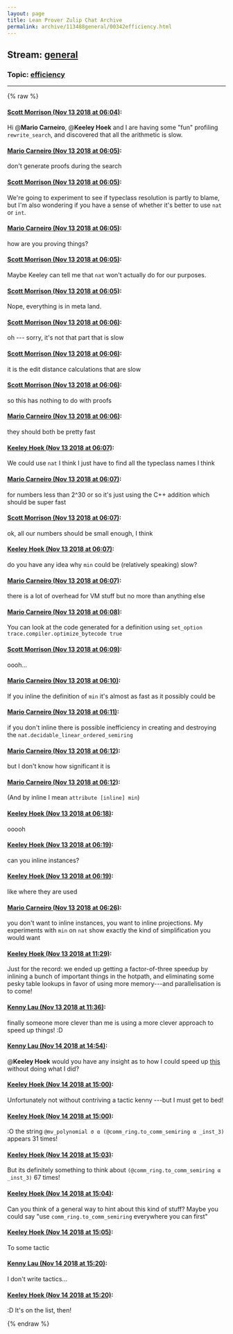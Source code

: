 ```yaml
---
layout: page
title: Lean Prover Zulip Chat Archive 
permalink: archive/113488general/00342efficiency.html
---
```


## Stream: [general](index.html)
### Topic: [efficiency](00342efficiency.html)

---


{% raw %}
#### [ Scott Morrison (Nov 13 2018 at 06:04)](https://leanprover.zulipchat.com/#narrow/stream/113488-general/topic/efficiency/near/147570420):
Hi @**Mario Carneiro**, @**Keeley Hoek**  and I are having some "fun" profiling `rewrite_search`, and discovered that all the arithmetic is slow.

#### [ Mario Carneiro (Nov 13 2018 at 06:05)](https://leanprover.zulipchat.com/#narrow/stream/113488-general/topic/efficiency/near/147570429):
don't generate proofs during the search

#### [ Scott Morrison (Nov 13 2018 at 06:05)](https://leanprover.zulipchat.com/#narrow/stream/113488-general/topic/efficiency/near/147570430):
We're going to experiment to see if typeclass resolution is partly to blame, but I'm also wondering if you have a sense of whether it's better to use `nat` or `int`.

#### [ Mario Carneiro (Nov 13 2018 at 06:05)](https://leanprover.zulipchat.com/#narrow/stream/113488-general/topic/efficiency/near/147570435):
how are you proving things?

#### [ Scott Morrison (Nov 13 2018 at 06:05)](https://leanprover.zulipchat.com/#narrow/stream/113488-general/topic/efficiency/near/147570438):
Maybe Keeley can tell me that `nat` won't actually do for our purposes.

#### [ Scott Morrison (Nov 13 2018 at 06:05)](https://leanprover.zulipchat.com/#narrow/stream/113488-general/topic/efficiency/near/147570441):
Nope, everything is in meta land.

#### [ Scott Morrison (Nov 13 2018 at 06:06)](https://leanprover.zulipchat.com/#narrow/stream/113488-general/topic/efficiency/near/147570457):
oh --- sorry, it's not that part that is slow

#### [ Scott Morrison (Nov 13 2018 at 06:06)](https://leanprover.zulipchat.com/#narrow/stream/113488-general/topic/efficiency/near/147570486):
it is the edit distance calculations that are slow

#### [ Scott Morrison (Nov 13 2018 at 06:06)](https://leanprover.zulipchat.com/#narrow/stream/113488-general/topic/efficiency/near/147570489):
so this has nothing to do with proofs

#### [ Mario Carneiro (Nov 13 2018 at 06:06)](https://leanprover.zulipchat.com/#narrow/stream/113488-general/topic/efficiency/near/147570491):
they should both be pretty fast

#### [ Keeley Hoek (Nov 13 2018 at 06:07)](https://leanprover.zulipchat.com/#narrow/stream/113488-general/topic/efficiency/near/147570510):
We could use `nat` I think
I just have to find all the typeclass names I think

#### [ Mario Carneiro (Nov 13 2018 at 06:07)](https://leanprover.zulipchat.com/#narrow/stream/113488-general/topic/efficiency/near/147570511):
for numbers less than 2^30 or so it's just using the C++ addition which should be super fast

#### [ Scott Morrison (Nov 13 2018 at 06:07)](https://leanprover.zulipchat.com/#narrow/stream/113488-general/topic/efficiency/near/147570517):
ok, all our numbers should be small enough, I think

#### [ Keeley Hoek (Nov 13 2018 at 06:07)](https://leanprover.zulipchat.com/#narrow/stream/113488-general/topic/efficiency/near/147570540):
do you have any idea why `min` could be (relatively speaking) slow?

#### [ Mario Carneiro (Nov 13 2018 at 06:07)](https://leanprover.zulipchat.com/#narrow/stream/113488-general/topic/efficiency/near/147570542):
there is a lot of overhead for VM stuff but no more than anything else

#### [ Mario Carneiro (Nov 13 2018 at 06:08)](https://leanprover.zulipchat.com/#narrow/stream/113488-general/topic/efficiency/near/147570604):
You can look at the code generated for a definition using `set_option trace.compiler.optimize_bytecode true`

#### [ Scott Morrison (Nov 13 2018 at 06:09)](https://leanprover.zulipchat.com/#narrow/stream/113488-general/topic/efficiency/near/147570617):
oooh...

#### [ Mario Carneiro (Nov 13 2018 at 06:10)](https://leanprover.zulipchat.com/#narrow/stream/113488-general/topic/efficiency/near/147570676):
If you inline the definition of `min` it's almost as fast as it possibly could be

#### [ Mario Carneiro (Nov 13 2018 at 06:11)](https://leanprover.zulipchat.com/#narrow/stream/113488-general/topic/efficiency/near/147570686):
if you don't inline there is possible inefficiency in creating and destroying the `nat.decidable_linear_ordered_semiring`

#### [ Mario Carneiro (Nov 13 2018 at 06:12)](https://leanprover.zulipchat.com/#narrow/stream/113488-general/topic/efficiency/near/147570729):
but I don't know how significant it is

#### [ Mario Carneiro (Nov 13 2018 at 06:12)](https://leanprover.zulipchat.com/#narrow/stream/113488-general/topic/efficiency/near/147570739):
(And by inline I mean `attribute [inline] min`)

#### [ Keeley Hoek (Nov 13 2018 at 06:18)](https://leanprover.zulipchat.com/#narrow/stream/113488-general/topic/efficiency/near/147570933):
ooooh

#### [ Keeley Hoek (Nov 13 2018 at 06:19)](https://leanprover.zulipchat.com/#narrow/stream/113488-general/topic/efficiency/near/147570948):
can you inline instances?

#### [ Keeley Hoek (Nov 13 2018 at 06:19)](https://leanprover.zulipchat.com/#narrow/stream/113488-general/topic/efficiency/near/147570951):
like where they are used

#### [ Mario Carneiro (Nov 13 2018 at 06:26)](https://leanprover.zulipchat.com/#narrow/stream/113488-general/topic/efficiency/near/147571233):
you don't want to inline instances, you want to inline projections. My experiments with `min` on `nat` show exactly the kind of simplification you would want

#### [ Keeley Hoek (Nov 13 2018 at 11:29)](https://leanprover.zulipchat.com/#narrow/stream/113488-general/topic/efficiency/near/147582312):
Just for the record: we ended up getting a factor-of-three speedup by inlining a bunch of important things in the hotpath, and eliminating some pesky table lookups in favor of using more memory---and parallelisation is to come!

#### [ Kenny Lau (Nov 13 2018 at 11:36)](https://leanprover.zulipchat.com/#narrow/stream/113488-general/topic/efficiency/near/147582752):
finally someone more clever than me is using a more clever approach to speed up things! :D

#### [ Kenny Lau (Nov 14 2018 at 14:54)](https://leanprover.zulipchat.com/#narrow/stream/113488-general/topic/efficiency/near/147668689):
@**Keeley Hoek** would you have any insight as to how I could speed up [this](https://github.com/leanprover/mathlib/pull/461/commits/f80e9fce6b081cf26f551b3ae2e5c83327f9bd59#diff-1f7cb4d661f00b6d887925434b41ad5dR293) without doing what I did?

#### [ Keeley Hoek (Nov 14 2018 at 15:00)](https://leanprover.zulipchat.com/#narrow/stream/113488-general/topic/efficiency/near/147669081):
Unfortunately not without contriving a tactic kenny
---but I must get to bed!

#### [ Keeley Hoek (Nov 14 2018 at 15:00)](https://leanprover.zulipchat.com/#narrow/stream/113488-general/topic/efficiency/near/147669084):
:O the string `@mv_polynomial σ α (@comm_ring.to_comm_semiring α _inst_3)` appears 31 times!

#### [ Keeley Hoek (Nov 14 2018 at 15:03)](https://leanprover.zulipchat.com/#narrow/stream/113488-general/topic/efficiency/near/147669239):
But its definitely something to think about
`(@comm_ring.to_comm_semiring α _inst_3)` 67 times!

#### [ Keeley Hoek (Nov 14 2018 at 15:04)](https://leanprover.zulipchat.com/#narrow/stream/113488-general/topic/efficiency/near/147669365):
Can you think of a general way to hint about this kind of stuff? 
Maybe you could say "use `comm_ring.to_comm_semiring` everywhere you can first"

#### [ Keeley Hoek (Nov 14 2018 at 15:05)](https://leanprover.zulipchat.com/#narrow/stream/113488-general/topic/efficiency/near/147669375):
To some tactic

#### [ Kenny Lau (Nov 14 2018 at 15:20)](https://leanprover.zulipchat.com/#narrow/stream/113488-general/topic/efficiency/near/147670232):
I don't write tactics...

#### [ Keeley Hoek (Nov 14 2018 at 15:20)](https://leanprover.zulipchat.com/#narrow/stream/113488-general/topic/efficiency/near/147670331):
:D
It's on the list, then!


{% endraw %}
